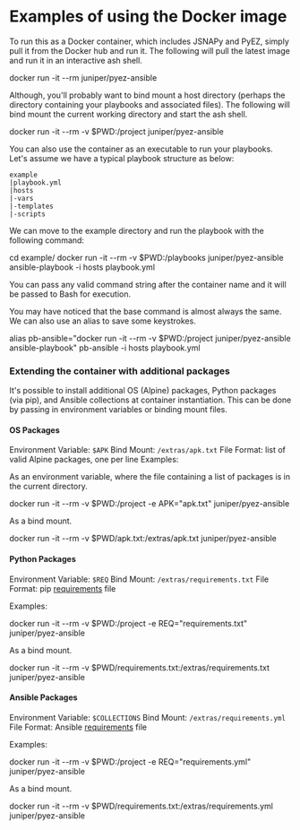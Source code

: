 # Examples of using the Docker image

To run this as a Docker container, which includes JSNAPy and PyEZ, simply pull it from the Docker hub and run it. The following will pull the latest image and run it in an interactive ash shell.

  docker run -it --rm juniper/pyez-ansible

Although, you'll probably want to bind mount a host directory (perhaps the directory containing your playbooks and associated files). The following will bind mount the current working directory and start the ash shell.

  docker run -it --rm -v $PWD:/project juniper/pyez-ansible

You can also use the container as an executable to run your playbooks. Let's assume we have a typical playbook structure as below:

    example
    |playbook.yml
    |hosts
    |-vars
    |-templates
    |-scripts

We can move to the example directory and run the playbook with the following command:

  cd example/
  docker run -it --rm -v $PWD:/playbooks juniper/pyez-ansible ansible-playbook -i hosts playbook.yml

You can pass any valid command string after the container name and it will be passed to Bash for execution.

You may have noticed that the base command is almost always the same. We can also use an alias to save some keystrokes.

  alias pb-ansible="docker run -it --rm -v $PWD:/project juniper/pyez-ansible ansible-playbook"
  pb-ansible -i hosts playbook.yml

### Extending the container with additional packages

It's possible to install additional OS (Alpine) packages, Python packages (via pip), and Ansible collections at container instantiation. This can be done by passing in environment variables or binding mount files.

#### OS Packages

Environment Variable: `$APK`
Bind Mount: `/extras/apk.txt`
File Format: list of valid Alpine packages, one per line
Examples:

As an environment variable, where the file containing a list of packages is in the current directory.

 docker run -it --rm -v $PWD:/project -e APK="apk.txt" juniper/pyez-ansible

As a bind mount.

  docker run -it --rm -v $PWD/apk.txt:/extras/apk.txt juniper/pyez-ansible

#### Python Packages

Environment Variable: `$REQ`
Bind Mount: `/extras/requirements.txt`
File Format: pip [requirements](https://pip.pypa.io/en/stable/reference/requirements-file-format/) file

Examples:

  docker run -it --rm -v $PWD:/project -e REQ="requirements.txt" juniper/pyez-ansible

As a bind mount.

  docker run -it --rm -v $PWD/requirements.txt:/extras/requirements.txt juniper/pyez-ansible

#### Ansible Packages

Environment Variable: `$COLLECTIONS`
Bind Mount: `/extras/requirements.yml`
File Format: Ansible [requirements](https://docs.ansible.com/ansible/devel/user_guide/collections_using.html#install-multiple-collections-with-a-requirements-file) file


Examples:

  docker run -it --rm -v $PWD:/project -e REQ="requirements.yml" juniper/pyez-ansible

As a bind mount.

  docker run -it --rm -v $PWD/requirements.txt:/extras/requirements.yml juniper/pyez-ansible

